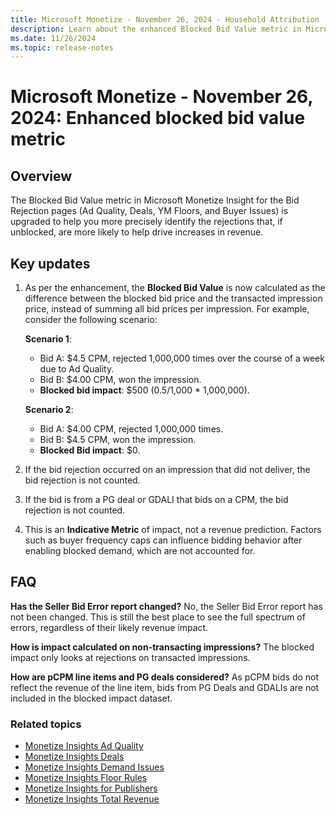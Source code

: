 ```yaml
---
title: Microsoft Monetize - November 26, 2024 - Household Attribution
description: Learn about the enhanced Blocked Bid Value metric in Microsoft Monetize Insight, helping identify impactful bid rejections to increase revenue.
ms.date: 11/26/2024
ms.topic: release-notes
---
```


# Microsoft Monetize - November 26, 2024: Enhanced blocked bid value metric

## Overview

The Blocked Bid Value metric in Microsoft Monetize Insight for the Bid Rejection pages (Ad Quality, Deals, YM Floors, and Buyer Issues) is upgraded to help you more precisely identify the rejections that, if unblocked, are more likely to help drive increases in revenue.

## Key updates

1. As per the enhancement, the **Blocked Bid Value** is now calculated as the difference between the blocked bid price and the transacted impression price, instead of summing all bid prices per impression.
   For example, consider the following scenario:

    **Scenario 1**:

     - Bid A: $4.5 CPM, rejected 1,000,000 times over the course of a week due to Ad Quality.
     - Bid B: $4.00 CPM, won the impression.
     - **Blocked bid impact**: $500 (0.5/1,000 * 1,000,000).
  
    **Scenario 2**:

    - Bid A: $4.00 CPM, rejected 1,000,000 times.
    - Bid B: $4.5 CPM, won the impression.
    - **Blocked Bid impact**: $0.
  
1. If the bid rejection occurred on an impression that did not deliver, the bid rejection is not counted.
1. If the bid is from a PG deal or GDALI that bids on a CPM, the bid rejection is not counted.
1. This is an **Indicative Metric** of impact, not a revenue prediction. Factors such as buyer frequency caps can influence bidding behavior after enabling blocked demand, which are not accounted for.

## FAQ

**Has the Seller Bid Error report changed?**
No, the Seller Bid Error report has not been changed. This is still the best place to see the full spectrum of errors, regardless of their likely revenue impact.

**How is impact calculated on non-transacting impressions?**
The blocked impact only looks at rejections on transacted impressions.

**How are pCPM line items and PG deals considered?**
As pCPM bids do not reflect the revenue of the line item, bids from PG Deals and GDALIs are not included in the blocked impact dataset.

### Related topics

- [Monetize Insights Ad Quality](monetize-insights-ad-quality.md)
- [Monetize Insights Deals](monetize-insights-deals.md)
- [Monetize Insights Demand Issues](monetize-insights-demand-issues.md)
- [Monetize Insights Floor Rules](monetize-insights-floor-rules.md)
- [Monetize Insights for Publishers](monetize-insights-for-publishers.md)
- [Monetize Insights Total Revenue](monetize-insights-total-revenue.md)